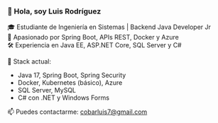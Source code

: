 ### 👋 Hola, soy Luis Rodríguez

🎓 Estudiante de Ingeniería en Sistemas | Backend Java Developer Jr  
🚀 Apasionado por Spring Boot, APIs REST, Docker y Azure  
🛠️ Experiencia en Java EE, ASP.NET Core, SQL Server y C#

🔧 Stack actual:
- Java 17, Spring Boot, Spring Security
- Docker, Kubernetes (básico), Azure
- SQL Server, MySQL
- C# con .NET y Windows Forms

📫 Puedes contactarme: cobarluis7@gmail.com

